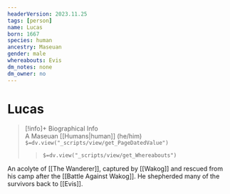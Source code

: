 ```yaml
---
headerVersion: 2023.11.25
tags: [person]
name: Lucas
born: 1667
species: human
ancestry: Maseuan
gender: male
whereabouts: Evis
dm_notes: none
dm_owner: no
---
```

# Lucas
>[!info]+ Biographical Info  
> A Maseuan [[Humans|human]] (he/him)  
> `$=dv.view("_scripts/view/get_PageDatedValue")`  
>> `$=dv.view("_scripts/view/get_Whereabouts")`

An acolyte of [[The Wanderer]], captured by [[Wakog]] and rescued from his camp after the [[Battle Against Wakog]]. He shepherded many of the survivors back to [[Evis]].
